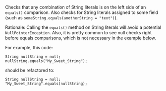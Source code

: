 Checks that any combination of String literals
is on the left side of an `equals()` comparison.
Also checks for String literals assigned to some field
(such as `someString.equals(anotherString = "text")`).

Rationale: Calling the `equals()`
method on String literals will avoid a potential
`NullPointerException`. Also, it is pretty common to see null
checks right before equals comparisons, which is not necessary
in the example below.

For example, this code:


    String nullString = null;
    nullString.equals("My_Sweet_String");
            
should be refactored to:


    String nullString = null;
    "My_Sweet_String".equals(nullString);
            
